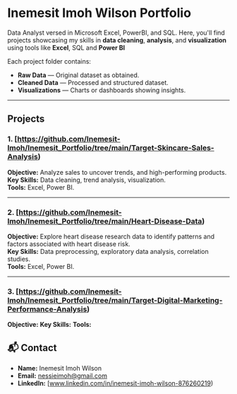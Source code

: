 # Inemesit Imoh Wilson Portfolio

Data Analyst versed in Microsoft Excel, PowerBI, and SQL. 
Here, you'll find projects showcasing my skills in **data cleaning**, **analysis**, and **visualization** using tools like **Excel**, SQL and **Power BI**

Each project folder contains:
- **Raw Data** — Original dataset as obtained.
- **Cleaned Data** — Processed and structured dataset.
- **Visualizations** — Charts or dashboards showing insights.
  
---

## Projects

### 1. [https://github.com/Inemesit-Imoh/Inemesit_Portfolio/tree/main/Target-Skincare-Sales-Analysis)
**Objective:** Analyze sales to uncover trends, and high-performing products.  
**Key Skills:** Data cleaning, trend analysis, visualization.  
**Tools:** Excel, Power BI.  

---

### 2. [https://github.com/Inemesit-Imoh/Inemesit_Portfolio/tree/main/Heart-Disease-Data)
**Objective:** Explore heart disease research data to identify patterns and factors associated with heart disease risk.  
**Key Skills:** Data preprocessing, exploratory data analysis, correlation studies.  
**Tools:** Excel, Power BI.  

---

### 3. [https://github.com/Inemesit-Imoh/Inemesit_Portfolio/tree/main/Target-Digital-Marketing-Performance-Analysis)
**Objective:**
**Key Skills:** 
**Tools:** 

## 📬 Contact
- **Name:** Inemesit Imoh Wilson  
- **Email:** nessieimoh@gmail.com 
- **LinkedIn:** [www.linkedin.com/in/inemesit-imoh-wilson-876260219)  

